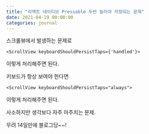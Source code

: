 ```yaml
---
title: "리액트 네이티브 Pressable 두번 눌러야 저장되는 문제"
date: 2021-04-19 00:00:00
categories: journal
---
```


스크롤뷰에서 발생하는 문제로

`<ScrollView keyboardShouldPersistTaps={'handled'}>`

이렇게 처리해주면 된다.

키보드가 항상 보여야 한다면

`<ScrollView keyboardShouldPersistTaps="always">`

이렇게 처리해주면 된다.

사소하지만 생각보다 자주 마주치는 문제.

무려 14일만에 블로그당~~!
